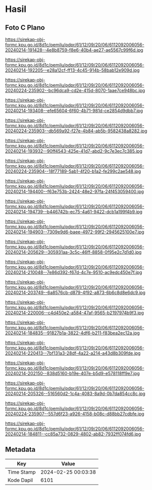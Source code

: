 # Hasil

## Foto C Plano

https://sirekap-obj-formc.kpu.go.id/8d1c/pemilu/pdpr/61/12/09/20/06/6112092006056-20240214-191428--4e8b8759-f8e6-40b4-ae27-ae5567c99f6d.jpg

https://sirekap-obj-formc.kpu.go.id/8d1c/pemilu/pdpr/61/12/09/20/06/6112092006056-20240214-192205--e28a12cf-ff13-4c45-914b-58bab12e909d.jpg

https://sirekap-obj-formc.kpu.go.id/8d1c/pemilu/pdpr/61/12/09/20/06/6112092006056-20240224-235902--bc96dca9-cd2e-415d-8070-1aae7ce948bc.jpg

https://sirekap-obj-formc.kpu.go.id/8d1c/pemilu/pdpr/61/12/09/20/06/6112092006056-20240214-193408--efe65604-6f60-4b71-981d-ce2854d9dbb7.jpg

https://sirekap-obj-formc.kpu.go.id/8d1c/pemilu/pdpr/61/12/09/20/06/6112092006056-20240224-235903--db569a92-f27e-4b84-ab5b-9582438a8282.jpg

https://sirekap-obj-formc.kpu.go.id/8d1c/pemilu/pdpr/61/12/09/20/06/6112092006056-20240214-193932--90ff4543-425e-41d7-abd2-9c7e3ec7c385.jpg

https://sirekap-obj-formc.kpu.go.id/8d1c/pemilu/pdpr/61/12/09/20/06/6112092006056-20240224-235904--18f77189-5ab1-4f20-b1a2-fe299c2ae548.jpg

https://sirekap-obj-formc.kpu.go.id/8d1c/pemilu/pdpr/61/12/09/20/06/6112092006056-20240214-194400--f63e753b-2424-48e2-97fa-24f453059400.jpg

https://sirekap-obj-formc.kpu.go.id/8d1c/pemilu/pdpr/61/12/09/20/06/6112092006056-20240214-194739--b446742b-ec75-4a61-9422-dcb1a199f4b9.jpg

https://sirekap-obj-formc.kpu.go.id/8d1c/pemilu/pdpr/61/12/09/20/06/6112092006056-20240214-194903--7309e9d6-baee-4972-99f2-2945625100e7.jpg

https://sirekap-obj-formc.kpu.go.id/8d1c/pemilu/pdpr/61/12/09/20/06/6112092006056-20240214-205629--305931aa-3c5c-46ff-8858-0f95e2c7d1d0.jpg

https://sirekap-obj-formc.kpu.go.id/8d1c/pemilu/pdpr/61/12/09/20/06/6112092006056-20240214-210048--7e86d392-f67d-4c7e-9510-ac9edc450e7f.jpg

https://sirekap-obj-formc.kpu.go.id/8d1c/pemilu/pdpr/61/12/09/20/06/6112092006056-20240214-203749--6a8576cb-d879-4f92-a873-6b6c8d8e6dc9.jpg

https://sirekap-obj-formc.kpu.go.id/8d1c/pemilu/pdpr/61/12/09/20/06/6112092006056-20240214-220006--c4d450e2-a584-47af-9565-b2197974b9f3.jpg

https://sirekap-obj-formc.kpu.go.id/8d1c/pemilu/pdpr/61/12/09/20/06/6112092006056-20240214-184835--91827b1a-3822-4df6-b211-f83bea2ec12a.jpg

https://sirekap-obj-formc.kpu.go.id/8d1c/pemilu/pdpr/61/12/09/20/06/6112092006056-20240214-220413--7bf131a3-28df-4a22-a214-a43d8b309fde.jpg

https://sirekap-obj-formc.kpu.go.id/8d1c/pemilu/pdpr/61/12/09/20/06/6112092006056-20240214-202150--838d5160-b19e-407e-b5d9-e578118ff9e7.jpg

https://sirekap-obj-formc.kpu.go.id/8d1c/pemilu/pdpr/61/12/09/20/06/6112092006056-20240214-205326--516560d2-1c4a-4083-8a9d-0b7da854cc8c.jpg

https://sirekap-obj-formc.kpu.go.id/8d1c/pemilu/pdpr/61/12/09/20/06/6112092006056-20240224-235907--557d6f23-a926-4158-b08c-d88bb27cdbfe.jpg

https://sirekap-obj-formc.kpu.go.id/8d1c/pemilu/pdpr/61/12/09/20/06/6112092006056-20240214-184811--cc85a732-0829-4802-ab82-7932ff074fd6.jpg


## Metadata

| Key        | Value               |
| ---------- | ------------------- |
| Time Stamp | 2024-02-25 00:03:38 |
| Kode Dapil | 6101                |



